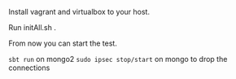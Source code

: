 Install vagrant and virtualbox to your host.

Run initAll.sh .

From now you can start the test.
 
 `sbt run` on mongo2
 `sudo ipsec stop/start` on mongo to drop the connections